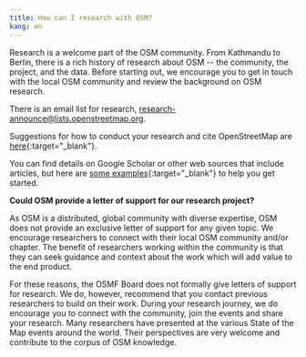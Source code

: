 ```yaml
---
title: How can I research with OSM?
kang: en
---
```


Research is a welcome part of the OSM community. From Kathmandu to Berlin, there is a rich history of research about OSM -- the community, the project, and the data. Before starting out, we encourage you to get in touch with the local OSM community and review the background on OSM research.

There is an email list for research, <a href="mailto:research-announce@lists.openstreetmap.org">research-announce@lists.openstreetmap.org</a>.

Suggestions for how to conduct your research and cite OpenStreetMap are [here](https://wiki.openstreetmap.org/wiki/Researcher_Information){:target="_blank"}.

You can find details on Google Scholar or other web sources that include articles, but here are [some examples](https://wiki.openstreetmap.org/wiki/Research){:target="_blank"} to help you get started.

**Could OSM provide a letter of support for our research project?**

As OSM is a distributed, global community with diverse expertise, OSM does not provide an exclusive letter of support for any given topic. We encourage researchers to connect with their local OSM community and/or chapter. The benefit of researchers working within the community is that they can seek guidance and context about the work which will add value to the end product.

For these reasons, the OSMF Board does not formally give letters of support for research. We do, however, recommend that you contact previous researchers to build on their work. During your research journey, we do encourage you to connect with the community, join the events and share your research. Many researchers have presented at the various State of the Map events around the world. Their perspectives are very welcome and contribute to the corpus of OSM knowledge.
